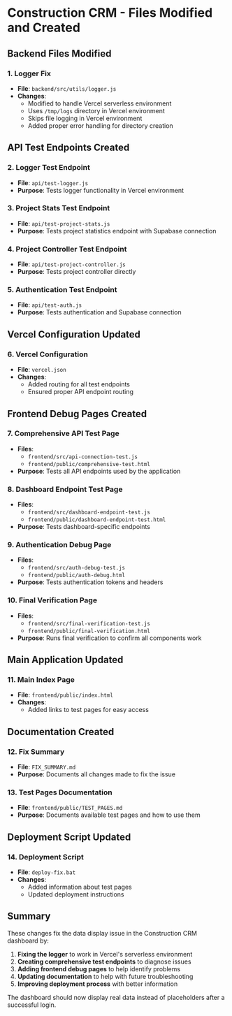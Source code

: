# Construction CRM - Files Modified and Created

## Backend Files Modified

### 1. Logger Fix
- **File**: `backend/src/utils/logger.js`
- **Changes**: 
  - Modified to handle Vercel serverless environment
  - Uses `/tmp/logs` directory in Vercel environment
  - Skips file logging in Vercel environment
  - Added proper error handling for directory creation

## API Test Endpoints Created

### 2. Logger Test Endpoint
- **File**: `api/test-logger.js`
- **Purpose**: Tests logger functionality in Vercel environment

### 3. Project Stats Test Endpoint
- **File**: `api/test-project-stats.js`
- **Purpose**: Tests project statistics endpoint with Supabase connection

### 4. Project Controller Test Endpoint
- **File**: `api/test-project-controller.js`
- **Purpose**: Tests project controller directly

### 5. Authentication Test Endpoint
- **File**: `api/test-auth.js`
- **Purpose**: Tests authentication and Supabase connection

## Vercel Configuration Updated

### 6. Vercel Configuration
- **File**: `vercel.json`
- **Changes**:
  - Added routing for all test endpoints
  - Ensured proper API endpoint routing

## Frontend Debug Pages Created

### 7. Comprehensive API Test Page
- **Files**: 
  - `frontend/src/api-connection-test.js`
  - `frontend/public/comprehensive-test.html`
- **Purpose**: Tests all API endpoints used by the application

### 8. Dashboard Endpoint Test Page
- **Files**: 
  - `frontend/src/dashboard-endpoint-test.js`
  - `frontend/public/dashboard-endpoint-test.html`
- **Purpose**: Tests dashboard-specific endpoints

### 9. Authentication Debug Page
- **Files**: 
  - `frontend/src/auth-debug-test.js`
  - `frontend/public/auth-debug.html`
- **Purpose**: Tests authentication tokens and headers

### 10. Final Verification Page
- **Files**: 
  - `frontend/src/final-verification-test.js`
  - `frontend/public/final-verification.html`
- **Purpose**: Runs final verification to confirm all components work

## Main Application Updated

### 11. Main Index Page
- **File**: `frontend/public/index.html`
- **Changes**:
  - Added links to test pages for easy access

## Documentation Created

### 12. Fix Summary
- **File**: `FIX_SUMMARY.md`
- **Purpose**: Documents all changes made to fix the issue

### 13. Test Pages Documentation
- **File**: `frontend/public/TEST_PAGES.md`
- **Purpose**: Documents available test pages and how to use them

## Deployment Script Updated

### 14. Deployment Script
- **File**: `deploy-fix.bat`
- **Changes**:
  - Added information about test pages
  - Updated deployment instructions

## Summary

These changes fix the data display issue in the Construction CRM dashboard by:

1. **Fixing the logger** to work in Vercel's serverless environment
2. **Creating comprehensive test endpoints** to diagnose issues
3. **Adding frontend debug pages** to help identify problems
4. **Updating documentation** to help with future troubleshooting
5. **Improving deployment process** with better information

The dashboard should now display real data instead of placeholders after a successful login.
